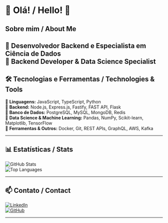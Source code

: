 # 👋 Olá! / Hello! 👋

## Sobre mim / About Me
🎯 Desenvolvedor Backend e Especialista em Ciência de Dados  
🎯 Backend Developer & Data Science Specialist  
---

## 🛠️ Tecnologias e Ferramentas / Technologies & Tools  
🔹 **Linguagens:** JavaScript, TypeScript, Python  
🔹 **Backend:** Node.js, Express.js, Fastify, FAST API, Flask  
🔹 **Banco de Dados:** PostgreSQL, MySQL, MongoDB, Redis  
🔹 **Data Science & Machine Learning:** Pandas, NumPy, Scikit-learn, Matplotlib, TensorFlow  
🔹 **Ferramentas & Outros:** Docker, Git, REST APIs, GraphQL, AWS, Kafka  

---

## 📊 Estatísticas / Stats  

![GitHub Stats](https://github-readme-stats.vercel.app/api?username=rrodffer&show_icons=true&theme=dark)  
![Top Languages](https://github-readme-stats.vercel.app/api/top-langs/?username=rrodffer&layout=compact&theme=dark)

---

## 📫 Contato / Contact  

[![LinkedIn](https://img.shields.io/badge/LinkedIn-Profile-blue?style=for-the-badge&logo=linkedin)](https://www.linkedin.com/in/rayronrodffer)  
[![GitHub](https://img.shields.io/badge/GitHub-Profile-black?style=for-the-badge&logo=github)](https://github.com/rrodffer)  

---
